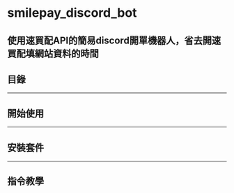 # smilepay_discord_bot
使用速買配API的簡易discord開單機器人，省去開速買配填網站資料的時間
---
## 目錄
---
## 開始使用
---
## 安裝套件
---
## 指令教學
